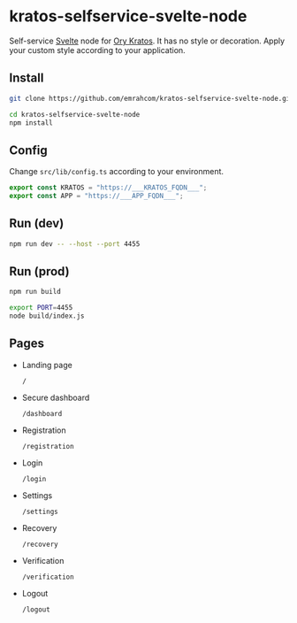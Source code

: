 # kratos-selfservice-svelte-node

Self-service [Svelte](https://svelte.dev/) node for
[Ory Kratos](https://github.com/ory/kratos). It has no style or decoration.
Apply your custom style according to your application.

## Install

```bash
git clone https://github.com/emrahcom/kratos-selfservice-svelte-node.git

cd kratos-selfservice-svelte-node
npm install
```

## Config

Change `src/lib/config.ts` according to your environment.

```javascript
export const KRATOS = "https://___KRATOS_FQDN___";
export const APP = "https://___APP_FQDN___";
```

## Run (dev)

```bash
npm run dev -- --host --port 4455
```

## Run (prod)

```bash
npm run build

export PORT=4455
node build/index.js
```

## Pages

- Landing page

  `/`

- Secure dashboard

  `/dashboard`

- Registration

  `/registration`

- Login

  `/login`

- Settings

  `/settings`

- Recovery

  `/recovery`

- Verification

  `/verification`

- Logout

  `/logout`
